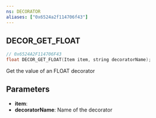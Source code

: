 ```yaml
---
ns: DECORATOR
aliases: ["0x6524a2f114706f43"]
---
```

## DECOR_GET_FLOAT

```c
// 0x6524A2F114706F43
float DECOR_GET_FLOAT(Item item, string decoratorName);
```

Get the value of an FLOAT decorator


## Parameters
* **item**: 
* **decoratorName**: Name of the decorator
